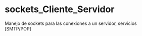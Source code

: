 # sockets_Cliente_Servidor
Manejo de sockets para las conexiones a un servidor, servicios [SMTP/POP]
